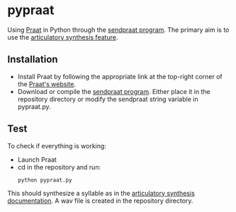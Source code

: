 # pypraat
Using [Praat](http://www.fon.hum.uva.nl/praat/) in Python through the [sendpraat program](http://www.fon.hum.uva.nl/praat/manual/Scripting_8_2__The_sendpraat_program.html). The primary aim is to use the [articulatory synthesis feature](http://www.fon.hum.uva.nl/praat/manual/Articulatory_synthesis.html).

## Installation
* Install Praat by following the appropriate link at the top-right corner of the [Praat's website](http://www.fon.hum.uva.nl/praat/).
* Download or compile the [sendpraat program](http://www.fon.hum.uva.nl/praat/sendpraat.html). Either place it in the repository directory or modify the sendpraat string variable in pypraat.py.

## Test
To check if everything is working:
* Launch Praat
* cd in the repository and run:
    ```
    python pypraat.py 
    ```
  
This should synthesize a syllable as in the [articulatory synthesis documentation](http://www.fon.hum.uva.nl/praat/manual/Articulatory_synthesis.html). A wav file is created in the repository directory.

